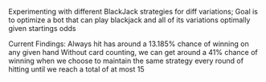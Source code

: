 Experimenting with different BlackJack strategies for diff variations;
Goal is to optimize a bot that can play blackjack and all of its variations optimally given startings odds

Current Findings:
Always hit has around a 13.185% chance of winning on any given hand
Without card counting, we can get around a 41% chance of winning when we choose to maintain the same strategy every round of hitting until we reach a total of at most 15
